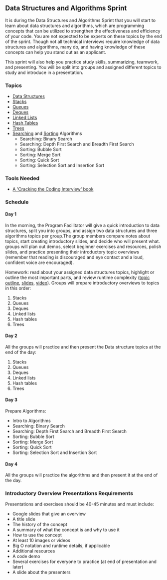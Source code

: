 ## Data Structures and Algorithms Sprint

It is during the Data Structures and Algorithms Sprint that you will start to learn about data structures and algorithms, which are programming concepts that can be utilized to strengthen the effectiveness and efficiency of your code. You are not expected to be experts on these topics by the end of the sprint. Though not all technical interviews require knowledge of data structures and algorithms, many do, and having knowledge of these concepts can help you stand out as an applicant.  

This sprint will also help you practice study skills, summarizing, teamwork, and presenting. You will be split into groups and assigned different topics to study and introduce in a presentation.


### Topics 
- [Data Structures](/data-structures/intro-to-data-structures.md) 
- [Stacks](/data-structures/stack.md) 
- [Queues](/data-structures/queues.md) 
- [Deques](/data-structures/deque.md) 
- [Linked Lists](/data-structures/linked-lists.md) 
- [Hash Tables](/data-structures/hash-tables.md) 
- [Trees](/data-structures/trees.md) 
- [Searching](/algorithms/searching.md) and [Sorting](/master/algorithms/sorting.md) Algorithms 
   - Searching: Binary Search
   - Searching: Depth First Search and Breadth First Search
   - Sorting: Bubble Sort
   - Sorting: Merge Sort
   - Sorting: Quick Sort
   - Sorting: Selection Sort and Insertion Sort


### Tools Needed
- [A 'Cracking the Coding Interview' book](https://www.pdfdrive.com/cracking-the-coding-interview-e52072841.html)  

### Schedule

#### Day 1
In the morning, the Program Facilitator will give a quick introduction to data structures, split you into groups, and assign two data structures and three algorithms topics per group.The group members compare notes about topics, start creating introductory slides, and decide who will present what. groups will plan out demos, select beginner exercises and resources, polish slides, and practice presenting their introductory topic overviews (remember that reading is discouraged and eye contact and a loud, confident voice are encouraged).

 Homework: read about your assigned data structures topics, highlight or outline the most important parts, and review runtime complexity ([topic outline](https://github.com/Techtonica/curriculum/blob/master/runtime-complexity/runtime-complexity.md), [slides](https://drive.google.com/open?id=1ZcOdekB_aP59huZdp4X0u6EfUJKgxzK7y8LqCmzSLC8), [video](https://drive.google.com/open?id=1ZoHxJMUiKOKPqu69vX3b_aeYGlDlRL6n)). 
 Groups will prepare introductory overviews to topics in this order:

1. Stacks
2. Queues
3. Deques
4. Linked lists
5. Hash tables
6. Trees



#### Day 2
All the groups will practice and then present the Data structure topics at the end of the day:
1. Stacks
2. Queues
3. Deques
4. Linked lists
5. Hash tables
6. Trees

#### Day 3
Prepare Algorithms:
- Intro to Algorithms
- Searching: Binary Search
- Searching: Depth First Search and Breadth First Search
- Sorting: Bubble Sort
- Sorting: Merge Sort
- Sorting: Quick Sort
- Sorting: Selection Sort and Insertion Sort

#### Day 4
All the groups will practice the algorithms and then present it at the end of the day.


### Introductory Overview Presentations Requirements
Presentations and exercises should be 40-45 minutes and must include:
- Google slides that give an overview
- A title slide
- The history of the concept
- A summary of what the concept is and why to use it
- How to use the concept
- At least 10 images or videos
- Big O notation and runtime details, if applicable
- Additional resources
- A code demo
- Several exercises for everyone to practice (at end of presentation and later)
- A slide about the presenters
